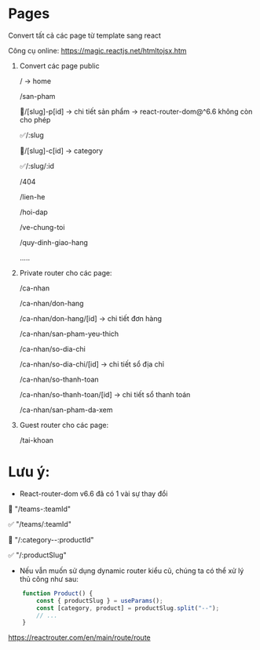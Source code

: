 # Pages

Convert tất cả các page từ template sang react

Công cụ online: https://magic.reactjs.net/htmltojsx.htm

1. Convert các page public

    / -> home

    /san-pham

    🚫/[slug]-p[id] -> chi tiết sản phẩm  -> react-router-dom@^6.6 không còn cho phép

    ✅/:slug

    🚫/[slug]-c[id] -> category

    ✅/:slug/:id

    /404

    /lien-he

    /hoi-dap

    /ve-chung-toi

    /quy-dinh-giao-hang

    .....
    

2. Private router cho các page:

    /ca-nhan

    /ca-nhan/don-hang

    /ca-nhan/don-hang/[id] -> chi tiết đơn hàng

    /ca-nhan/san-pham-yeu-thich

    /ca-nhan/so-dia-chi

    /ca-nhan/so-dia-chi/[id] -> chi tiết sổ địa chỉ

    /ca-nhan/so-thanh-toan

    /ca-nhan/so-thanh-toan/[id] -> chi tiết sổ thanh toán
    
    /ca-nhan/san-pham-da-xem

3. Guest router cho các page:

    /tai-khoan



# Lưu ý:

- React-router-dom v6.6 đã có 1 vài sự thay đổi

🚫 "/teams-:teamId"

✅ "/teams/:teamId"

🚫 "/:category--:productId"

✅ "/:productSlug"

- Nếu vẫn muốn sử dụng dynamic router kiểu cũ, chúng ta có thể xử lý thủ công như sau:

```jsx
    function Product() {
        const { productSlug } = useParams();
        const [category, product] = productSlug.split("--");
        // ...
    }
```

https://reactrouter.com/en/main/route/route